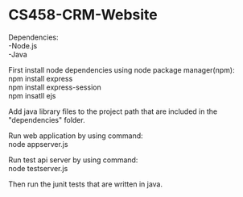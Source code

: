# CS458-CRM-Website
 
Dependencies:\
-Node.js\
-Java

First install node dependencies using node package manager(npm):\
npm install express\
npm install express-session\
npm insatll ejs

Add java library files to the project path that are included in the "dependencies" folder.

Run web application by using command:\
node appserver.js

Run test api server by using command:\
node testserver.js

Then run the junit tests that are written in java.
